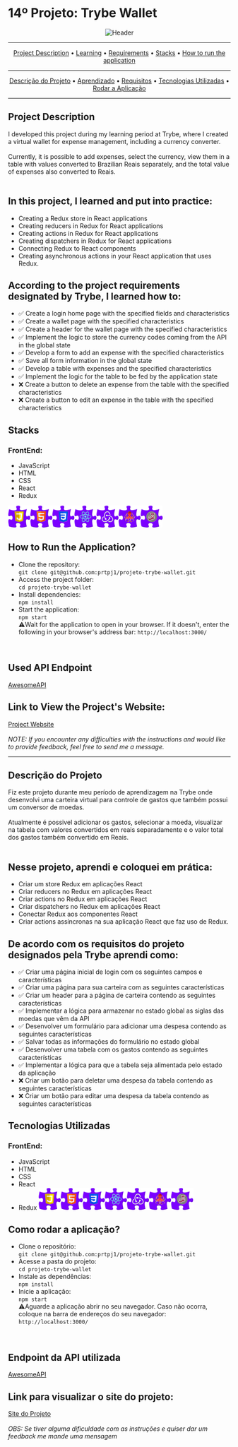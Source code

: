 # 14º Projeto: Trybe Wallet
<p align="center">
  <img src="https://github.com/prtpj1/projeto-trybe-wallet/blob/main/Images/Preview.png" alt="Header" />
</p>
<hr/>
<p align="center">
<a href="#project-description">Project Description</a> •
<a href="#in-this-project-i-learned-and-put-into-practice">Learning</a> •
<a href="#according-to-the-project-requirements-designated-by-trybe-i-learned-how-to">Requirements</a> •
<a href="#stacks">Stacks</a> •
<a href="#how-to-run-the-application">How to run the application</a>
</p>
<hr/>
<p align="center">
<a href="#descrição-do-projeto">Descrição do Projeto</a> •
<a href="#nesse-projeto-aprendi-e-coloquei-em-prática">Aprendizado</a> •
<a href="#de-acordo-com-os-requisitos-do-projeto-designados-pela-trybe-aprendi-como">Requisitos</a> •
<a href="#tecnologias-utilizadas">Tecnologias Utilizadas</a> •
<a href="#como-rodar-a-aplicação">Rodar a Aplicação</a>
</p>
<hr/>

## Project Description
I developed this project during my learning period at Trybe, where I created a virtual wallet for expense management, including a currency converter. </br> </br>
Currently, it is possible to add expenses, select the currency, view them in a table with values converted to Brazilian Reais separately, and the total value of expenses also converted to Reais. </br> </br>

## In this project, I learned and put into practice:
- Creating a Redux store in React applications
- Creating reducers in Redux for React applications
- Creating actions in Redux for React applications
- Creating dispatchers in Redux for React applications
- Connecting Redux to React components
- Creating asynchronous actions in your React application that uses Redux.

## According to the project requirements designated by Trybe, I learned how to:
- ✅ Create a login home page with the specified fields and characteristics
- ✅ Create a wallet page with the specified characteristics
- ✅ Create a header for the wallet page with the specified characteristics
- ✅ Implement the logic to store the currency codes coming from the API in the global state
- ✅ Develop a form to add an expense with the specified characteristics
- ✅ Save all form information in the global state
- ✅ Develop a table with expenses and the specified characteristics
- ✅ Implement the logic for the table to be fed by the application state
- ❌ Create a button to delete an expense from the table with the specified characteristics
- ❌ Create a button to edit an expense in the table with the specified characteristics

## Stacks
### FrontEnd: 
- JavaScript
- HTML
- CSS
- React
- Redux

<a href="https://developer.mozilla.org/en-US/docs/Web/JavaScript" target="_blank" rel="noreferrer"><img src="https://github.com/prtpj1/prtpj1/blob/main/Github Imgs/JavaScript2.png" width="50" height="50" alt="JavaScript Icon" /></a><a href="https://developer.mozilla.org/en-US/docs/Glossary/HTML5" target="_blank" rel="noreferrer"><img src="https://github.com/prtpj1/prtpj1/blob/main/Github Imgs/html2.png" width="50" height="50" alt="HTML Icon" /></a><a href="https://www.w3.org/TR/CSS/#css" target="_blank" rel="noreferrer"><img src="https://github.com/prtpj1/prtpj1/blob/main/Github Imgs/CSS2.png" width="50" height="50" alt="CSS3 Icon" /></a><a href="https://reactjs.org/" target="_blank" rel="noreferrer"><img src="https://github.com/prtpj1/prtpj1/blob/main/Github Imgs/React2.png" width="50" height="50" alt="React Icon" /></a><a href="https://redux.js.org/" target="_blank" rel="noreferrer"><img src="https://github.com/prtpj1/prtpj1/blob/main/Github Imgs/Redux2.png" width="50" height="50" alt="Redux Icon" /></a><a href="https://testing-library.com/docs/react-testing-library/intro/" target="_blank" rel="noreferrer"><img src="https://github.com/prtpj1/prtpj1/blob/main/Github Imgs/RTL2.png" width="50" height="50" alt="RTL Icon" /></a><a href="https://jestjs.io/" target="_blank" rel="noreferrer"><img src="https://github.com/prtpj1/prtpj1/blob/main/Github Imgs/Jest2.png" width="50" height="50" alt="Jest Icon" /></a>

## How to Run the Application?
- Clone the repository: <br>
`git clone git@github.com:prtpj1/projeto-trybe-wallet.git`
- Access the project folder: <br>
`cd projeto-trybe-wallet`
- Install dependencies: <br>
`npm install`
- Start the application: <br>
`npm start` <br>
⚠️Wait for the application to open in your browser. If it doesn't, enter the following in your browser's address bar: `http://localhost:3000/`
</br>

## Used API Endpoint
[AwesomeAPI](https://economia.awesomeapi.com.br/json/all)

## Link to View the Project's Website:
[Project Website](https://prtpj-my-wallet.netlify.app/)
</br>
</br>
_*NOTE: If you encounter any difficulties with the instructions and would like to provide feedback, feel free to send me a message.*_
<hr/>

## Descrição do Projeto
Fiz este projeto durante meu período de aprendizagem na Trybe onde desenvolvi uma carteira virtual para controle de gastos que também possui um conversor de moedas. </br> </br>
Atualmente é possivel adicionar os gastos, selecionar a moeda, visualizar na tabela com valores convertidos em reais separadamente e o valor total dos gastos também convertido em Reais. </br> </br>

## Nesse projeto, aprendi e coloquei em prática:
- Criar um store Redux em aplicações React
- Criar reducers no Redux em aplicações React
- Criar actions no Redux em aplicações React
- Criar dispatchers no Redux em aplicações React
- Conectar Redux aos componentes React
- Criar actions assíncronas na sua aplicação React que faz uso de Redux.

## De acordo com os requisitos do projeto designados pela Trybe aprendi como:
- ✅ Criar uma página inicial de login com os seguintes campos e características
- ✅ Criar uma página para sua carteira com as seguintes características
- ✅ Criar um header para a página de carteira contendo as seguintes características
- ✅ Implementar a lógica para armazenar no estado global as siglas das moedas que vêm da API
- ✅ Desenvolver um formulário para adicionar uma despesa contendo as seguintes características
- ✅ Salvar todas as informações do formulário no estado global
- ✅ Desenvolver uma tabela com os gastos contendo as seguintes características
- ✅ Implementar a lógica para que a tabela seja alimentada pelo estado da aplicação
- ❌ Criar um botão para deletar uma despesa da tabela contendo as seguintes características
- ❌ Criar um botão para editar uma despesa da tabela contendo as seguintes características

## Tecnologias Utilizadas 
### FrontEnd: 
- JavaScript
- HTML
- CSS
- React
- Redux
<a href="https://developer.mozilla.org/en-US/docs/Web/JavaScript" target="_blank" rel="noreferrer"><img src="https://github.com/prtpj1/prtpj1/blob/main/Github Imgs/JavaScript2.png" width="50" height="50" alt="JavaScript Icon" /></a><a href="https://developer.mozilla.org/en-US/docs/Glossary/HTML5" target="_blank" rel="noreferrer"><img src="https://github.com/prtpj1/prtpj1/blob/main/Github Imgs/html2.png" width="50" height="50" alt="HTML Icon" /></a><a href="https://www.w3.org/TR/CSS/#css" target="_blank" rel="noreferrer"><img src="https://github.com/prtpj1/prtpj1/blob/main/Github Imgs/CSS2.png" width="50" height="50" alt="CSS3 Icon" /></a><a href="https://reactjs.org/" target="_blank" rel="noreferrer"><img src="https://github.com/prtpj1/prtpj1/blob/main/Github Imgs/React2.png" width="50" height="50" alt="React Icon" /></a><a href="https://redux.js.org/" target="_blank" rel="noreferrer"><img src="https://github.com/prtpj1/prtpj1/blob/main/Github Imgs/Redux2.png" width="50" height="50" alt="Redux Icon" /></a><a href="https://testing-library.com/docs/react-testing-library/intro/" target="_blank" rel="noreferrer"><img src="https://github.com/prtpj1/prtpj1/blob/main/Github Imgs/RTL2.png" width="50" height="50" alt="RTL Icon" /></a><a href="https://jestjs.io/" target="_blank" rel="noreferrer"><img src="https://github.com/prtpj1/prtpj1/blob/main/Github Imgs/Jest2.png" width="50" height="50" alt="Jest Icon" /></a>

## Como rodar a aplicação?
- Clone o repositório: <br>
`git clone git@github.com:prtpj1/projeto-trybe-wallet.git`
- Acesse a pasta do projeto: <br>
`cd projeto-trybe-wallet`
- Instale as dependências: <br>
`npm install`
- Inicie a aplicação: <br>
`npm start` <br>
⚠️Aguarde a aplicação abrir no seu navegador. Caso não ocorra, coloque na barra de endereços do seu navegador: `http://localhost:3000/`
</br>

## Endpoint da API utilizada
[AwesomeAPI](https://economia.awesomeapi.com.br/json/all)

## Link para visualizar o site do projeto:
[Site do Projeto](https://prtpj-my-wallet.netlify.app/)
</br>
</br>
_*OBS: Se tiver alguma dificuldade com as instruções e quiser dar um feedback me mande uma mensagem*_
